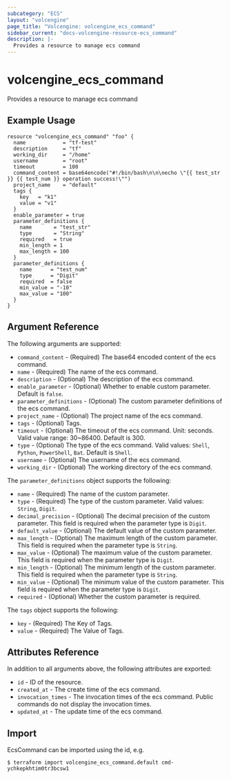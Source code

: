 ```yaml
---
subcategory: "ECS"
layout: "volcengine"
page_title: "Volcengine: volcengine_ecs_command"
sidebar_current: "docs-volcengine-resource-ecs_command"
description: |-
  Provides a resource to manage ecs command
---
```

# volcengine_ecs_command
Provides a resource to manage ecs command
## Example Usage
```hcl
resource "volcengine_ecs_command" "foo" {
  name            = "tf-test"
  description     = "tf"
  working_dir     = "/home"
  username        = "root"
  timeout         = 100
  command_content = base64encode("#!/bin/bash\n\n\necho \"{{ test_str }} {{ test_num }} operation success!\"")
  project_name    = "default"
  tags {
    key   = "k1"
    value = "v1"
  }
  enable_parameter = true
  parameter_definitions {
    name       = "test_str"
    type       = "String"
    required   = true
    min_length = 1
    max_length = 100
  }
  parameter_definitions {
    name      = "test_num"
    type      = "Digit"
    required  = false
    min_value = "-10"
    max_value = "100"
  }
}
```
## Argument Reference
The following arguments are supported:
* `command_content` - (Required) The base64 encoded content of the ecs command.
* `name` - (Required) The name of the ecs command.
* `description` - (Optional) The description of the ecs command.
* `enable_parameter` - (Optional) Whether to enable custom parameter. Default is `false`.
* `parameter_definitions` - (Optional) The custom parameter definitions of the ecs command.
* `project_name` - (Optional) The project name of the ecs command.
* `tags` - (Optional) Tags.
* `timeout` - (Optional) The timeout of the ecs command. Unit: seconds. Valid value range: 30~86400. Default is 300.
* `type` - (Optional) The type of the ecs command. Valid values: `Shell`, `Python`, `PowerShell`, `Bat`. Default is `Shell`.
* `username` - (Optional) The username of the ecs command.
* `working_dir` - (Optional) The working directory of the ecs command.

The `parameter_definitions` object supports the following:

* `name` - (Required) The name of the custom parameter.
* `type` - (Required) The type of the custom parameter. Valid values: `String`, `Digit`.
* `decimal_precision` - (Optional) The decimal precision of the custom parameter. This field is required when the parameter type is `Digit`.
* `default_value` - (Optional) The default value of the custom parameter.
* `max_length` - (Optional) The maximum length of the custom parameter. This field is required when the parameter type is `String`.
* `max_value` - (Optional) The maximum value of the custom parameter. This field is required when the parameter type is `Digit`.
* `min_length` - (Optional) The minimum length of the custom parameter. This field is required when the parameter type is `String`.
* `min_value` - (Optional) The minimum value of the custom parameter. This field is required when the parameter type is `Digit`.
* `required` - (Optional) Whether the custom parameter is required.

The `tags` object supports the following:

* `key` - (Required) The Key of Tags.
* `value` - (Required) The Value of Tags.

## Attributes Reference
In addition to all arguments above, the following attributes are exported:
* `id` - ID of the resource.
* `created_at` - The create time of the ecs command.
* `invocation_times` - The invocation times of the ecs command. Public commands do not display the invocation times.
* `updated_at` - The update time of the ecs command.


## Import
EcsCommand can be imported using the id, e.g.
```
$ terraform import volcengine_ecs_command.default cmd-ychkepkhtim0tr3bcsw1
```


